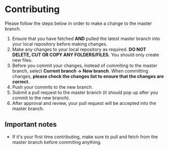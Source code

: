 # Contributing

Please follow the steps below in order to make a change to the master branch.

1. Ensure that you have fetched **AND** pulled the latest master branch into your local repository before making changes.
2. Make any changes to your local repository as required. **DO NOT DELETE, CUT OR COPY ANY FOLDERS/FILES.** You should only create new files.
3. Before you commit your changes, instead of commiting to the master branch, select **Current branch -> New branch**. When committing changes, **please check the changes list to ensure that the changes are correct.**
4. Push your commits to the new branch.
5. Submit a pull request to the master branch (it should pop up after you commit to the new branch).
6. After approval and review, your pull request will be accepted into the master branch.

## Important notes

- If it's your first time contributing, make sure to pull and fetch from the master branch before commiting anything.
